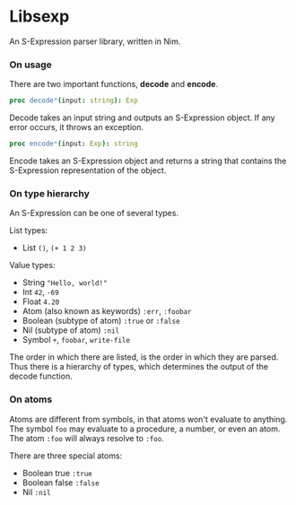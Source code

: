 # Libsexp

An S-Expression parser library, written in Nim.

### On usage

There are two important functions, **decode** and **encode**.

```nim
proc decode*(input: string): Exp
```
Decode takes an input string and outputs an S-Expression object.
If any error occurs, it throws an exception.

```nim
proc encode*(input: Exp): string
```
Encode takes an S-Expression object and returns a string that contains the S-Expression representation of the object.

### On type hierarchy

An S-Expression can be one of several types.

List types:
- List `()`, `(+ 1 2 3)`

Value types:
- String `"Hello, world!"`
- Int `42`, `-69`
- Float `4.20`
- Atom (also known as keywords) `:err`, `:foobar`
- Boolean (subtype of atom) `:true` or `:false`
- Nil (subtype of atom) `:nil`
- Symbol `+`, `foobar`, `write-file`

The order in which there are listed, is the order in which they are parsed.
Thus there is a hierarchy of types, which determines the output of the decode function.

### On atoms

Atoms are different from symbols, in that atoms won't evaluate to anything.
The symbol `foo` may evaluate to a procedure, a number, or even an atom.
The atom `:foo` will always resolve to `:foo`.

There are three special atoms:
- Boolean true `:true`
- Boolean false `:false`
- Nil `:nil`
